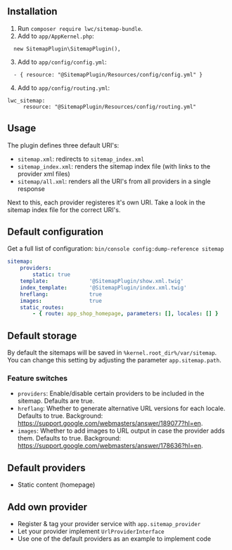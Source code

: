 ## Installation

1. Run `composer require lwc/sitemap-bundle`.
2. Add to `app/AppKernel.php`:

```
  new SitemapPlugin\SitemapPlugin(),
```

3. Add to `app/config/config.yml`: 

```
  - { resource: "@SitemapPlugin/Resources/config/config.yml" }
```

4. Add to `app/config/routing.yml`: 

```
lwc_sitemap:
     resource: "@SitemapPlugin/Resources/config/routing.yml"
```

## Usage

The plugin defines three default URI's:

* `sitemap.xml`: redirects to `sitemap_index.xml`
* `sitemap_index.xml`: renders the sitemap index file (with links to the provider xml files)
* `sitemap/all.xml`: renders all the URI's from all providers in a single response

Next to this, each provider registeres it's own URI. Take a look in the sitemap index file for the correct URI's.

## Default configuration

Get a full list of configuration: `bin/console config:dump-reference sitemap`

```yaml
sitemap:
    providers:
        static: true
    template:             '@SitemapPlugin/show.xml.twig'
    index_template:       '@SitemapPlugin/index.xml.twig'
    hreflang:             true
    images:               true
    static_routes:
        - { route: app_shop_homepage, parameters: [], locales: [] }
```

## Default storage

By default the sitemaps will be saved in `%kernel.root_dir%/var/sitemap`. You can change this setting 
by adjusting the parameter `app.sitemap.path`.

### Feature switches

* `providers`: Enable/disable certain providers to be included in the sitemap. Defaults are true.
* `hreflang`: Whether to generate alternative URL versions for each locale. Defaults to true. Background: https://support.google.com/webmasters/answer/189077?hl=en.
* `images`: Whether to add images to URL output in case the provider adds them. Defaults to true. Background: https://support.google.com/webmasters/answer/178636?hl=en.

## Default providers

* Static content (homepage)

## Add own provider

* Register & tag your provider service with `app.sitemap_provider`
* Let your provider implement `UrlProviderInterface`
* Use one of the default providers as an example to implement code
